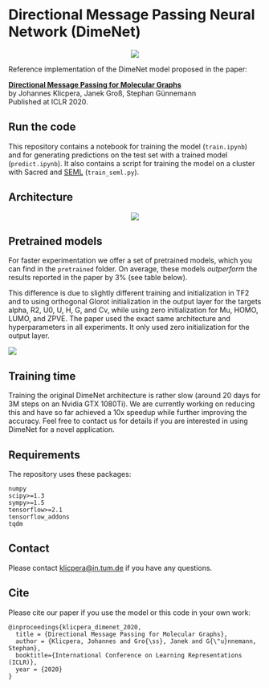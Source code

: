 # Directional Message Passing Neural Network (DimeNet)

<p align="center">
<img src="https://github.com/klicperajo/dimenet/blob/master/2dfilters_large_layer2.png?raw=true">
</p>


Reference implementation of the DimeNet model proposed in the paper:

**[Directional Message Passing for Molecular Graphs](https://www.daml.in.tum.de/dimenet)**   
by Johannes Klicpera, Janek Groß, Stephan Günnemann   
Published at ICLR 2020.

## Run the code
This repository contains a notebook for training the model (`train.ipynb`) and for generating predictions on the test set with a trained model (`predict.ipynb`). It also contains a script for training the model on a cluster with Sacred and [SEML](https://github.com/TUM-DAML/seml) (`train_seml.py`).

## Architecture

<p align="center">
<img src="https://github.com/klicperajo/dimenet/blob/master/architecture.svg?raw=true&sanitize=true">
</p>

## Pretrained models

For faster experimentation we offer a set of pretrained models, which you can find in the `pretrained` folder. On average, these models _outperform_ the results reported in the paper by 3% (see table below).

This difference is due to slightly different training and initialization in TF2 and to using orthogonal Glorot initialization in the output layer for the targets alpha, R2, U0, U, H, G, and Cv, while using zero initialization for Mu, HOMO, LUMO, and ZPVE. The paper used the exact same architecture and hyperparameters in all experiments. It only used zero initialization for the output layer.

<p align="left">
<img src="https://github.com/klicperajo/dimenet/blob/master/results_qm9_tf2.svg?raw=true&sanitize=true">
</p>

## Training time

Training the original DimeNet architecture is rather slow (around 20 days for 3M steps on an Nvidia GTX 1080Ti). We are currently working on reducing this and have so far achieved a 10x speedup while further improving the accuracy. Feel free to contact us for details if you are interested in using DimeNet for a novel application.

## Requirements
The repository uses these packages:

```
numpy
scipy>=1.3
sympy>=1.5
tensorflow>=2.1
tensorflow_addons
tqdm
```

## Contact
Please contact klicpera@in.tum.de if you have any questions.

## Cite
Please cite our paper if you use the model or this code in your own work:

```
@inproceedings{klicpera_dimenet_2020,
  title = {Directional Message Passing for Molecular Graphs},
  author = {Klicpera, Johannes and Gro{\ss}, Janek and G{\"u}nnemann, Stephan},
  booktitle={International Conference on Learning Representations (ICLR)},
  year = {2020}
}
```
